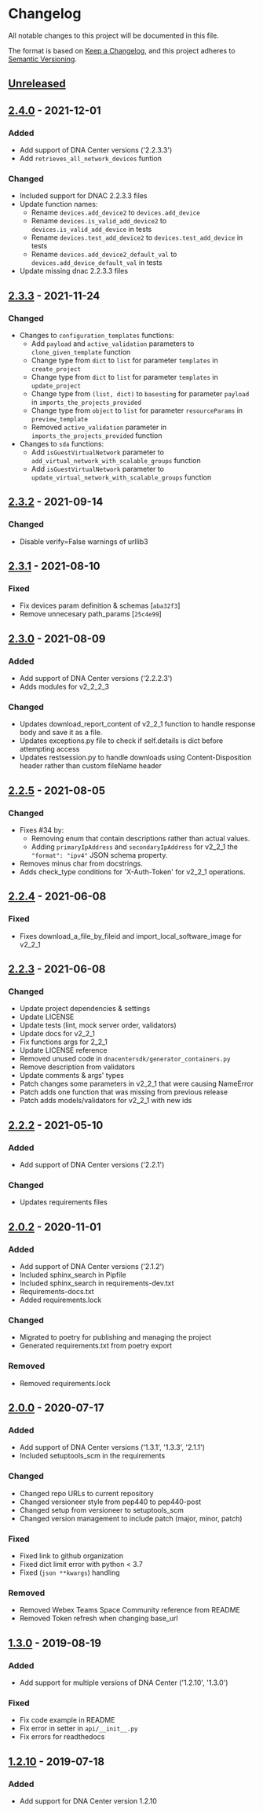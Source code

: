 # Changelog
All notable changes to this project will be documented in this file.

The format is based on [Keep a Changelog](https://keepachangelog.com/en/1.0.0/),
and this project adheres to [Semantic Versioning](https://semver.org/spec/v2.0.0.html).

## [Unreleased]


## [2.4.0] - 2021-12-01

### Added
- Add support of DNA Center versions ('2.2.3.3')
- Add `retrieves_all_network_devices` funtion

### Changed
- Included support for DNAC 2.2.3.3 files
- Update function names:
  + Rename `devices.add_device2` to `devices.add_device`
  + Rename `devices.is_valid_add_device2` to `devices.is_valid_add_device` in tests
  + Rename `devices.test_add_device2` to `devices.test_add_device` in tests
  + Rename `devices.add_device2_default_val` to `devices.add_device_default_val` in tests
- Update missing dnac 2.2.3.3 files

## [2.3.3] - 2021-11-24

### Changed
- Changes to `configuration_templates` functions:
  + Add `payload` and `active_validation` parameters to `clone_given_template` function
  + Change type from `dict` to `list` for parameter `templates` in `create_project`
  + Change type from `dict` to `list` for parameter `templates` in `update_project`
  + Change type from `(list, dict)` to `basesting` for parameter `payload` in `imports_the_projects_provided`
  + Change type from `object` to `list` for parameter `resourceParams` in `preview_template`
  + Removed `active_validation` parameter in `imports_the_projects_provided` function
- Changes to `sda` functions:
  + Add `isGuestVirtualNetwork` parameter to `add_virtual_network_with_scalable_groups` function
  + Add `isGuestVirtualNetwork` parameter to `update_virtual_network_with_scalable_groups` function

## [2.3.2] - 2021-09-14

### Changed
- Disable verify=False warnings of urllib3

## [2.3.1] - 2021-08-10

### Fixed
- Fix devices param definition & schemas [`aba32f3`]
- Remove unnecesary path_params [`25c4e99`]

## [2.3.0] - 2021-08-09

### Added
- Add support of DNA Center versions ('2.2.2.3')
- Adds modules for v2_2_2_3

### Changed
- Updates download_report_content of v2_2_1 function to handle response body and save it as a file.
- Updates exceptions.py file to check if self.details is dict before attempting access
- Updates restsession.py to handle downloads using Content-Disposition header rather than custom fileName header

## [2.2.5] - 2021-08-05

### Changed
- Fixes #34 by:
  + Removing enum that contain descriptions rather than actual values.
  + Adding `primaryIpAddress` and `secondaryIpAddress` for v2_2_1 the `"format": "ipv4"` JSON schema property.
- Removes minus char from docstrings.
- Adds check_type conditions for 'X-Auth-Token' for v2_2_1 operations.

## [2.2.4] - 2021-06-08

### Fixed
- Fixes download_a_file_by_fileid and import_local_software_image for v2_2_1

## [2.2.3] - 2021-06-08

### Changed
- Update project dependencies & settings
- Update LICENSE
- Update tests (lint, mock server order, validators)
- Update docs for v2_2_1
- Fix functions args for 2_2_1
- Update LICENSE reference
- Removed unused code in `dnacentersdk/generator_containers.py`
- Remove description from validators
- Update comments & args' types
- Patch changes some parameters in v2_2_1 that were causing NameError
- Patch adds one function that was missing from previous release
- Patch adds models/validators for v2_2_1 with new ids

## [2.2.2] - 2021-05-10

### Added
- Add support of DNA Center versions ('2.2.1')

### Changed
- Updates requirements files

## [2.0.2] - 2020-11-01

### Added
- Add support of DNA Center versions ('2.1.2')
- Included sphinx_search in Pipfile
- Included sphinx_search in requirements-dev.txt
- Requirements-docs.txt
- Added requirements.lock

### Changed
- Migrated to poetry for publishing and managing the project
- Generated requirements.txt from poetry export

### Removed
- Removed requirements.lock

## [2.0.0] - 2020-07-17

### Added
- Add support of DNA Center versions ('1.3.1', '1.3.3', '2.1.1')
- Included setuptools_scm in the requirements

### Changed
- Changed repo URLs to current repository
- Changed versioneer style from pep440 to pep440-post
- Changed setup from versioneer to setuptools_scm
- Changed version management to include patch (major, minor, patch)

### Fixed
- Fixed link to github organization
- Fixed dict limit error with python < 3.7
- Fixed (`json **kwargs`) handling

### Removed
- Removed Webex Teams Space Community reference from README
- Removed Token refresh when changing base_url


## [1.3.0] - 2019-08-19

### Added
- Add support for multiple versions of DNA Center ('1.2.10', '1.3.0')

### Fixed
- Fix code example in README
- Fix error in setter in `api/__init__.py`
- Fix errors for readthedocs

## [1.2.10] - 2019-07-18

### Added
- Add support for DNA Center version 1.2.10


[1.2.10]: https://github.com/cisco-en-programmability/dnacentersdk/releases/v1.2.10
[1.3.0]: https://github.com/cisco-en-programmability/dnacentersdk/compare/v1.2.10...v1.3.0
[2.0.0]: https://github.com/cisco-en-programmability/dnacentersdk/compare/v1.3.0...v2.0.0
[2.0.2]: https://github.com/cisco-en-programmability/dnacentersdk/compare/v2.0.0...v2.0.2
[2.2.2]: https://github.com/cisco-en-programmability/dnacentersdk/compare/v2.0.2...v2.2.2
[2.2.3]: https://github.com/cisco-en-programmability/dnacentersdk/compare/v2.2.2...v2.2.3
[2.2.4]: https://github.com/cisco-en-programmability/dnacentersdk/compare/v2.2.3...v2.2.4
[2.2.5]: https://github.com/cisco-en-programmability/dnacentersdk/compare/v2.2.4...v2.2.5
[2.3.0]: https://github.com/cisco-en-programmability/dnacentersdk/compare/v2.2.5...v2.3.0
[2.3.1]: https://github.com/cisco-en-programmability/dnacentersdk/compare/v2.3.0...v2.3.1
[2.3.2]: https://github.com/cisco-en-programmability/dnacentersdk/compare/v2.3.1...v2.3.2
[2.3.3]: https://github.com/cisco-en-programmability/dnacentersdk/compare/v2.3.2...v2.3.3
[2.4.0]: https://github.com/cisco-en-programmability/dnacentersdk/compare/v2.3.3...v2.4.0
[Unreleased]: https://github.com/cisco-en-programmability/dnacentersdk/compare/v2.4.0...master
